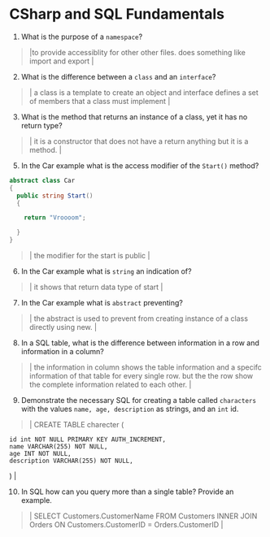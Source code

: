 # CSharp and SQL Fundamentals

1.  What is the purpose of a `namespace`?

> |to provide accessiblity for other other files. does something like import and export |

2.  What is the difference between a `class` and an `interface`?

> | a class is a template to create an object and interface defines a set of members that a class must implement |

3.  What is the method that returns an instance of a class, yet it has no return type?

> | it is a constructor that does not have a return anything but it is a method. |

5.  In the Car example what is the access modifier of the `Start()` method?

```c#
abstract class Car
{
  public string Start()
  {

    return "Vroooom";

  }
}
```

> | the modifier for the start is public |

6.  In the Car example what is `string` an indication of?

> | it shows that return data type of start |

7.  In the Car example what is `abstract` preventing?

> | the abstract is used to prevent from creating instance of a class directly using new. |

8.  In a SQL table, what is the difference between information in a row and information in a column?

> | the information in column shows the table information and a specifc information of that table for every single row. but the the row show the complete information related to each other. |

9.  Demonstrate the necessary SQL for creating a table called `characters` with the values `name, age, description` as strings, and an `int` id.

> | CREATE TABLE charecter (

    id int NOT NULL PRIMARY KEY AUTH_INCREMENT,
    name VARCHAR(255) NOT NULL,
    age INT NOT NULL,
    description VARCHAR(255) NOT NULL,

) |

10. In SQL how can you query more than a single table? Provide an example.

> | SELECT Customers.CustomerName
> FROM Customers
> INNER JOIN Orders
> ON Customers.CustomerID = Orders.CustomerID |
